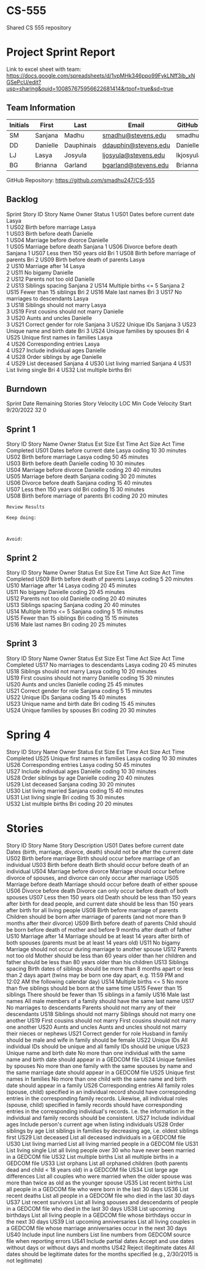 # CS-555
Shared CS 555 repository


# Project Sprint Report
Link to excel sheet with team: https://docs.google.com/spreadsheets/d/1vpMHk346ppo99FykLNff3ib_xNGSePcU/edit?usp=sharing&ouid=100857675956622681414&rtpof=true&sd=true 
## Team Information 
| Initials |	First |	Last| Email |	GitHub Username|
| -------- | ------ | ----- | ----- |	-------------- |			
| SM | Sanjana | Madhu | smadhu@stevens.edu | smadhu247
| DD | Danielle | Dauphinais | ddauphin@stevens.edu | DanielleDauphinais
| LJ | Lasya | Josyula | ljosyula@stevens.edu | lkjosyula
| BG | Brianna | Garland | bgarland@stevens.edu | BriannaPGarland
				
GitHub Repository:	https://github.com/smadhu247/CS-555

## Backlog 

Sprint	Story ID	Story Name	Owner	Status
1	US01	Dates before current date	Lasya	
1	US02	Birth before marriage	Lasya	
1	US03	Birth before death	Danielle	
1	US04	Marriage before divorce	Danielle	
1	US05	Marriage before death	Sanjana	
1	US06	Divorce before death	Sanjana	
1	US07	Less then 150 years old	Bri	
1	US08	Birth before marriage of parents	Bri	
2	US09	Birth before death of parents	Lasya	
2	US10	Marriage after 14	Lasya	
2	US11	No bigamy	Danielle	
2	US12	Parents not too old	Danielle	
2	US13	Siblings spacing	Sanjana	
2	US14	Multiple births <= 5	Sanjana	
2	US15	Fewer than 15 siblings	Bri	
2	US16	Male last names	Bri	
3	US17	No marriages to descendants	Lasya	
3	US18	Siblings should not marry	Lasya	
3	US19	First cousins should not marry	Danielle	
3	US20	Aunts and uncles	Danielle	
3	US21	Correct gender for role	Sanjana	
3	US22	Unique IDs	Sanjana	
3	US23	Unique name and birth date	Bri	
3	US24	Unique families by spouses	Bri	
4	US25	Unique first names in families	Lasya	
4	US26	Corresponding entries	Lasya	
4	US27	Include individual ages	Danielle	
4	US28	Order siblings by age	Danielle	
4	US29	List deceased	Sanjana	
4	US30	List living married	Sanjana	
4	US31	List living single	Bri	
4	US32	List multiple births	Bri	

## Burndown 

Sprint	Date	Remaining Stories	Story Velocity	LOC	Min	Code Velocity
Start	9/20/2022	32		0

## Sprint 1

Story ID	Story Name	Owner	Status	Est Size	Est Time	Act Size	Act Time	Completed
US01	Dates before current date	Lasya	coding	10	30 minutes			
US02	Birth before marriage	Lasya	coding	50	45 minutes			
US03	Birth before death	Danielle	coding	10	30 minutes			
US04	Marriage before divorce	Danielle	coding	20	40 minutes			
US05	Marriage before death	Sanjana	coding	30	20 minutes			
US06	Divorce before death	Sanjana	coding	15	40 minutes			
US07	Less then 150 years old	Bri	coding	15	30 minutes			
US08	Birth before marriage of parents	Bri	coding	20	20 minutes			
								
								
								
								
	Review Results							
								
	Keep doing:							
								
								
								
	Avoid:							
	
## Sprint 2

Story ID	Story Name	Owner	Status	Est Size	Est Time	Act Size	Act Time	Completed
US09	Birth before death of parents	Lasya	coding	5	20 minutes			
US10	Marriage after 14	Lasya	coding	20	45 minutes			
US11	No bigamy	Danielle	coding	20	45 minutes			
US12	Parents not too old	Danielle	coding	20	40 minutes			
US13	Siblings spacing	Sanjana	coding	20	40 minutes			
US14	Multiple births <= 5	Sanjana	coding	5	15 minutes			
US15	Fewer than 15 siblings	Bri	coding	15	15 minutes			
US16	Male last names	Bri	coding	20	25 minutes			

## Sprint 3

Story ID	Story Name	Owner	Status	Est Size	Est Time	Act Size	Act Time	Completed
US17	No marriages to descendants	Lasya	coding	20	45 minutes			
US18	Siblings should not marry	Lasya	coding	10	20 minutes			
US19	First cousins should not marry	Danielle	coding	15	30 minutes			
US20	Aunts and uncles	Danielle	coding	25	45 minutes			
US21	Correct gender for role	Sanjana	coding	5	15 minutes			
US22	Unique IDs	Sanjana	coding	15	40 minutes			
US23	Unique name and birth date	Bri	coding	15	45 minutes			
US24	Unique families by spouses	Bri	coding	20	30 minutes			

# Spring 4 

Story ID	Story Name	Owner	Status	Est Size	Est Time	Act Size	Act Time	Completed
US25	Unique first names in families	Lasya	coding	10	30 minutes			
US26	Corresponding entries	Lasya	coding	50	45 minutes			
US27	Include individual ages	Danielle	coding	10	30 minutes			
US28	Order siblings by age	Danielle	coding	20	40 minutes			
US29	List deceased	Sanjana	coding	30	20 minutes			
US30	List living married	Sanjana	coding	15	40 minutes			
US31	List living single	Bri	coding	15	30 minutes			
US32	List multiple births	Bri	coding	20	20 minutes			
								
# Stories 

Story ID	Story Name	Story Description
US01	Dates before current date	Dates (birth, marriage, divorce, death) should not be after the current date
US02	Birth before marriage	Birth should occur before marriage of an individual
US03	Birth before death	Birth should occur before death of an individual
US04	Marriage before divorce	Marriage should occur before divorce of spouses, and divorce can only occur after marriage
US05	Marriage before death	Marriage should occur before death of either spouse
US06	Divorce before death	Divorce can only occur before death of both spouses
US07	Less then 150 years old	Death should be less than 150 years after birth for dead people, and current date should be less than 150 years after birth for all living people
US08	Birth before marriage of parents	Children should be born after marriage of parents (and not more than 9 months after their divorce)
US09	Birth before death of parents	Child should be born before death of mother and before 9 months after death of father
US10	Marriage after 14	Marriage should be at least 14 years after birth of both spouses (parents must be at least 14 years old)
US11	No bigamy	Marriage should not occur during marriage to another spouse
US12	Parents not too old	Mother should be less than 60 years older than her children and father should be less than 80 years older than his children
US13	Siblings spacing	Birth dates of siblings should be more than 8 months apart or less than 2 days apart (twins may be born one day apart, e.g. 11:59 PM and 12:02 AM the following calendar day)
US14	Multiple births <= 5	No more than five siblings should be born at the same time
US15	Fewer than 15 siblings	There should be fewer than 15 siblings in a family
US16	Male last names	All male members of a family should have the same last name
US17	No marriages to descendants	Parents should not marry any of their descendants
US18	Siblings should not marry	Siblings should not marry one another
US19	First cousins should not marry	First cousins should not marry one another
US20	Aunts and uncles	Aunts and uncles should not marry their nieces or nephews
US21	Correct gender for role	Husband in family should be male and wife in family should be female
US22	Unique IDs	All individual IDs should be unique and all family IDs should be unique
US23	Unique name and birth date	No more than one individual with the same name and birth date should appear in a GEDCOM file
US24	Unique families by spouses	No more than one family with the same spouses by name and the same marriage date should appear in a GEDCOM file
US25	Unique first names in families	No more than one child with the same name and birth date should appear in a family
US26	Corresponding entries	All family roles (spouse, child) specified in an individual record should have corresponding entries in the corresponding family records. Likewise, all individual roles (spouse, child) specified in family records should have corresponding entries in the corresponding  individual's records.  I.e. the information in the individual and family records should be consistent.
US27	Include individual ages	Include person's current age when listing individuals
US28	Order siblings by age	List siblings in families by decreasing age, i.e. oldest siblings first
US29	List deceased	List all deceased individuals in a GEDCOM file
US30	List living married	List all living married people in a GEDCOM file
US31	List living single	List all living people over 30 who have never been married in a GEDCOM file
US32	List multiple births	List all multiple births in a GEDCOM file
US33	List orphans	List all orphaned children (both parents dead and child < 18 years old) in a GEDCOM file
US34	List large age differences	List all couples who were married when the older spouse was more than twice as old as the younger spouse
US35	List recent births	List all people in a GEDCOM file who were born in the last 30 days
US36	List recent deaths	List all people in a GEDCOM file who died in the last 30 days
US37	List recent survivors	List all living spouses and descendants of people in a GEDCOM file who died in the last 30 days
US38	List upcoming birthdays	List all living people in a GEDCOM file whose birthdays occur in the next 30 days
US39	List upcoming anniversaries	List all living couples in a GEDCOM file whose marriage anniversaries occur in the next 30 days
US40	Include input line numbers	List line numbers from GEDCOM source file when reporting errors
US41	Include partial dates	Accept and use dates without days or without days and months
US42	Reject illegitimate dates	All dates should be legitimate dates for the months specified (e.g., 2/30/2015 is not legitimate)
